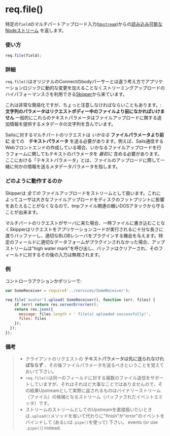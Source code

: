 # req.file()

特定の`field`のマルチパートアップロード入力([`Upstream`](https://github.com/balderdashy/skipper/blob/master/lib/Upstream.js))からの[読み込み可能なNodeストリーム](http://nodejs.org/api/stream.html#stream_class_stream_readable) を返します。


### 使い方
```js
req.file(field);
```

### 詳細

`req.file()`はオリジナルのConnectのbodyパーサーとは違う考え方でアプリケーションロジックに動的な変更を加えることなくストリーミングアップロードのハイパフォーマンスさを利用できる[Skipper](https://github.com/balderdashy/skipper)から来ています。

これは非常な簡易化ですが、ちょっと注意しなければならいこともあります。: **文字列のパラメータはリクエストボディー中のファイルより前になかればいけません** 一般的にこれらのテキストパラメータはファイルアップロードに関する追加情報を提供するメタデータの文字列を含んでいます。

Sailsに対するマルチパートのリクエストは _いかなる_ **ファイルパラメータより前に** 全ての　**テキストパラメータ** を送る必要があります。例えば、Sails通信するWebフロントエンドの作成している場合、いかなるファイルアップロードを行うフォームに関してもテキストのパラメータを _最初に_ 含める必要があります。ここにおける「テキストパラメータ」とは、ファイルのアップロードに際して一緒に何かの情報を送るメタデータパラメータを指します。


### どのように動作するのか

Skipperは _全ての_ ファイルアップロードをストリームとして扱います。これによってユーザは大きなファイルアップロードをディスクのフットプリントに影響をあたえることがなくなるので、tmpファイル関連の醜いDOSアタックから守ることが出来ます。

マルチパートのリクエストがサーバに来た場合、一時ファイルに書き込むことなくSkipperはリクエストをアプリケーションコードが実行されるに十分な長さに渡りバッファーし、適切なBLOBレシーバをプラグインする機会を与えます。特定のフィールドに適切なデータフォームがプラグインされなかった場合、アップストリームは"high water mark"を呼び出し、バッファはクリアーされ、そのフィールドに対するその後の入力は無視されます。

### 例

コントローラアクションかポリシーで:

```javascript
var SomeReceiver = require('../services/SomeReceiver');

req.file('avatar').upload( SomeReceiver(), function (err, files) {
    if (err) return res.serverError(err);
    return res.json({
      message: files.length + ' file(s) uploaded successfully!',
      files: files
    });
  });
});
```


### 備考
> + クライアントのリクエストの **テキストパラメータは先に送られなければならず** 、その後ファイルパラメータを送るべきということを覚えておいて下さい。
> + `req.file()`は同一のフィールドに対する複数のファイル送信をサポートしていますが、それはそれほど大事なことではありませんので、その結果Upstreamとして実際に返されるものはバイナリーストリーム（ファイル）の候補となるストリーム（バッファされたイベントエミッタ）です。
> + ストリームのストリームとしてのUpstreamを直接扱いたいときは`.upload()`メソッドを省いて代わりに"finish"か"error"のイベントをバインドして (あるいは`.pipe()`を使って) 下さい。 events (or use `.pipe()`) instead.





<docmeta name="uniqueID" value="reqfile784692">
<docmeta name="displayName" value="req.file()">

